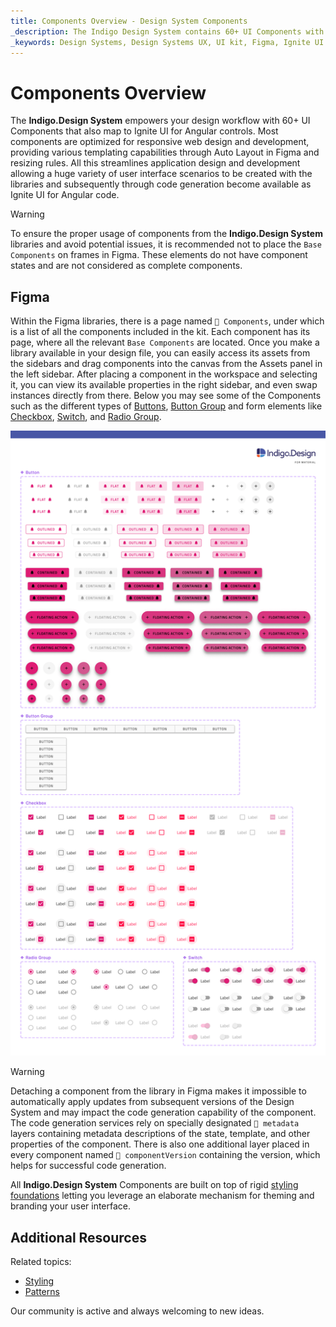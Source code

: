 ```yaml
---
title: Components Overview - Design System Components
_description: The Indigo Design System contains 60+ UI Components with numerous presets, states, and elaborate built-in styling capabilities.
_keywords: Design Systems, Design Systems UX, UI kit, Figma, Ignite UI for Angular, Figma to Angular, Angular, Angular Design System, Export code from Figma, Design Kits for Angular, Figma HTML, Figma to HTML, Figma UI kits
---
```


# Components Overview

The **Indigo.Design System** empowers your design workflow with 60+ UI Components that also map to Ignite UI for Angular controls. Most components are optimized for responsive web design and development, providing various templating capabilities through Auto Layout in Figma and resizing rules. All this streamlines application design and development allowing a huge variety of user interface scenarios to be created with the libraries and subsequently through code generation become available as Ignite UI for Angular code.

> [!WARNING]
> To ensure the proper usage of components from the **Indigo.Design System** libraries and avoid potential issues, it is recommended not to place the `Base Components` on frames in Figma.
> These elements do not have component states and are not considered as complete components.

## Figma

Within the Figma libraries, there is a page named `🧩 Components`, under which is a list of all the components included in the kit. Each component has its page, where all the relevant `Base Components` are located. Once you make a library available in your design file, you can easily access its assets from the sidebars and drag components into the canvas from the Assets panel in the left sidebar. After placing a component in the workspace and selecting it, you can view its available properties in the right sidebar, and even swap instances directly from there. Below you may see some of the Components such as the different types of [Buttons](button.md), [Button Group](button-group.md) and form elements like [Checkbox](checkbox.md), [Switch](switch.md), and [Radio Group](radio-group.md).

<img class="responsive-img" src="../images/components-page-figma.png" srcset="../images/components-page-figma@2x.png 2x" />

> [!WARNING]
> Detaching a component from the library in Figma makes it impossible to automatically apply updates from subsequent versions of the Design System and may impact the code generation capability of the component. The code generation services rely on specially designated `🚫 metadata` layers containing metadata descriptions of the state, template, and other properties of the component. There is also one additional layer placed in every component named `🚫 componentVersion` containing the version, which helps for successful code generation.

All **Indigo.Design System** Components are built on top of rigid [styling foundations](../style/styling-overview.md) letting you leverage an elaborate mechanism for theming and branding your user interface.


## Additional Resources

Related topics:

- [Styling](../style/styling-overview.md)
- [Patterns](../patterns/patterns-overview.md)
  <div class="divider--half"></div>

Our community is active and always welcoming to new ideas.
